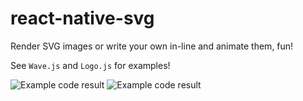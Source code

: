 # react-native-svg

Render SVG images or write your own in-line and animate them, fun!

See `Wave.js` and `Logo.js` for examples!

![Example code result](https://raw.githubusercontent.com/brentvatne/react-native-svg/master/line.gif)
![Example code result](https://raw.githubusercontent.com/brentvatne/react-native-svg/master/logo.gif)
